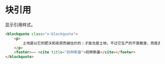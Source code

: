 ﻿---
version: 0.0.1
author: xuld <xuld@vip.qq.com>
import:
    - typo/reset
---
# 块引用
显示引用样式。

```html demo
<blockquote class="x-blockquote">
    <p>
        土地是以它的肥沃和收获而被估价的；才能也是土地，不过它生产的不是粮食，而是真理。如果只能滋生瞑想和幻想的话，即使再大的才能也只是砂地或盐池，那上面连小草也长不出来的。
    </p>
    <footer>—— <cite title="别林斯基">别林斯基</cite></footer>
</blockquote>
```
